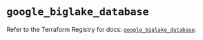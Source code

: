 # `google_biglake_database`

Refer to the Terraform Registry for docs: [`google_biglake_database`](https://registry.terraform.io/providers/hashicorp/google-beta/5.18.0/docs/resources/google_biglake_database).

